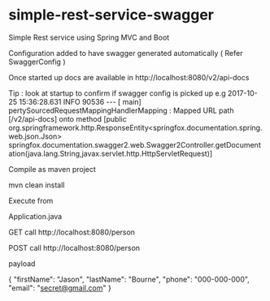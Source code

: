 # simple-rest-service-swagger

Simple Rest service using Spring MVC and Boot 

Configuration added to have swagger generated automatically ( Refer SwaggerConfig )

Once started up docs are available in 
http://localhost:8080/v2/api-docs

Tip : 
look at startup to confirm if swagger config is picked up
e.g
2017-10-25 15:36:28.631  INFO 90536 --- [           main] pertySourcedRequestMappingHandlerMapping : Mapped URL path [/v2/api-docs] onto method [public org.springframework.http.ResponseEntity<springfox.documentation.spring.web.json.Json> springfox.documentation.swagger2.web.Swagger2Controller.getDocumentation(java.lang.String,javax.servlet.http.HttpServletRequest)]




Compile as maven project 

mvn clean install 

Execute from

Application.java


GET call http://localhost:8080/person

POST call http://localhost:8080/person

payload

{
  "firstName": "Jason",
  "lastName": "Bourne",
  "phone": "000-000-000",
  "email": "secret@gmail.com"
}